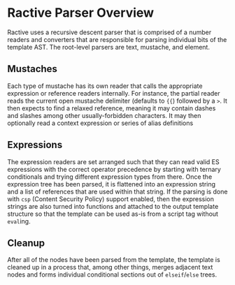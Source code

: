 # Ractive Parser Overview

Ractive uses a recursive descent parser that is comprised of a number readers and converters that are responsible for parsing individual bits of the template AST. The root-level parsers are text, mustache, and element.

## Mustaches

Each type of mustache has its own reader that calls the appropriate expression or reference readers internally. For instance, the partial reader reads the current open mustache delimiter (defaults to `{{`) followed by a `>`. It then expects to find a relaxed reference, meaning it may contain dashes and slashes among other usually-forbidden characters. It may then optionally read a context expression or series of alias definitions

## Expressions

The expression readers are set arranged such that they can read valid ES expressions with the correct operator precedence by starting with ternary conditionals and trying different expression types from there. Once the expression tree has been parsed, it is flattened into an expression string and a list of references that are used within that string. If the parsing is done with `csp` (Content Security Policy) support enabled, then the expression strings are also turned into functions and attached to the output template structure so that the template can be used as-is from a script tag without `eval`ing.

## Cleanup

After all of the nodes have been parsed from the template, the template is cleaned up in a process that, among other things, merges adjacent text nodes and forms individual conditional sections out of `elseif`/`else` trees.
